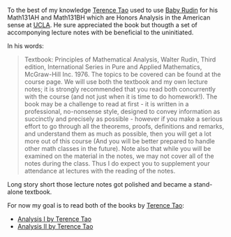 To the best of my knowledge [Terence Tao](https://en.wikipedia.org/wiki/Terence_Tao) used to use [Baby Rudin](https://en.wikipedia.org/wiki/Principles_of_Mathematical_Analysis) for his Math131AH and Math131BH which are Honors Analysis in the American sense at [UCLA](https://en.wikipedia.org/wiki/University_of_California,_Los_Angeles). He sure appreciated the book but thougth a set of accomponying lecture notes with be beneficial to the uninitiated.

In his words: 

> Textbook: Principles of Mathematical Analysis, Walter Rudin, Third edition, International Series in Pure and Applied Mathematics, McGraw-Hill Inc. 1976.   The topics to be covered can be found at the course page.  We will use both the textbook and my own lecture notes; it is strongly recommended that you read both concurrently with the course (and not just when it is time to do homework!).  The book may be a challenge to read at first - it is written in a professional, no-nonsense style, designed to convey information as succinctly and precisely as possible - however if you make a serious effort to go through all the theorems, proofs, definitions and remarks, and understand them as much as possible, then you will get a lot more out of this course (And you will be better prepared to handle other math classes in the future).  Note also that while you will be examined on the material in the notes, we may not cover all of the notes during the class.  Thus I do expect you to supplement your attendance at lectures with the reading of the notes.

Long story short those lecture notes got polished and became a stand-alone textbook.

For now my goal is to read both of the books by [Terence Tao](https://en.wikipedia.org/wiki/Terence_Tao):

* [Analysis  I by Terence Tao](https://link.springer.com/book/10.1007/978-981-19-7261-4)
* [Analysis II by Terence Tao](https://link.springer.com/book/10.1007/978-981-19-7284-3)
